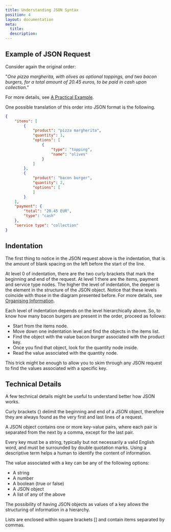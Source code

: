 ```yaml
---
title: Understanding JSON Syntax
position: 4
layout: documentation
meta:
  title:
  description:
---
```



## Example of JSON Request

Consider again the original order:

"*One pizza margherita, with olives as optional toppings, and two bacon burgers, for a total amount of 20.45 euros, to be paid in cash upon collection."*

For more details, see [A Practical Example](../a-practical-example).

One possible translation of this order into JSON format is the following. 

```json
{
    "items": [
        {
            "product": "pizza margherita",
            "quantity": 1,
            "options": [
                {
                    "type": "topping",
                    "name": "olives"
                }
            ]
        },
        {
            "product": "bacon burger",
            "quantity": 2,
            "options": [
            ]
        }
    ],
    "payment": {
        "total": "20.45 EUR",
        "type": "cash"
    },
    "service type": "collection"
}
```

## Indentation

The first thing to notice in the JSON request above is the indentation, that is the amount of blank spacing on the left before the start of the line. 

At level 0 of indentation, there are the two curly brackets that mark the beginning and end of the request. At level 1 there are the items, payment and service type nodes. The higher the level of indentation, the deeper is the element in the structure of the JSON object. Notice that these levels coincide with those in the diagram presented before. For more details, see [Organising Information](../organising-information).  

Each level of indentation depends on the level hierarchically above. So, to know how many bacon burgers are present in the order, proceed as follows:

* Start from the items node.
* Move down one indentation level and find the objects in the items list.
* Find the object with the value bacon burger associated with the product key. 
* Once you find that object, look for the quantity node inside.
* Read the value associated with the quantity node.

This trick might be enough to allow you to skim through any JSON request to find the values associated with a specific key. 

## Technical Details

A few technical details might be useful to understand better how JSON works. 

Curly brackets {} delimit the beginning and end of a JSON object, therefore they are always found as the very first and last lines of a request. 

A JSON object contains one or more key-value pairs, where each pair is separated from the next by a comma, except for the last pair.

Every key must be a string, typically but not necessarily a valid English word, and must be surrounded by double quotation marks. Using a descriptive term helps a human to identify the content of information. 

The value associated with a key can be any of the following options:

* A string
* A number
* A boolean (true or false)
* A JSON object
* A list of any of the above

The possibility of having JSON objects as values of a key allows the structuring of information in a hierarchy. 

Lists are enclosed within square brackets [] and contain items separated by commas. 
